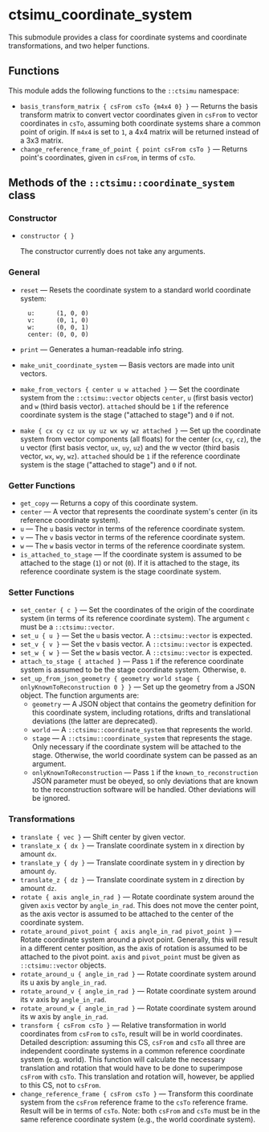 # ctsimu_coordinate_system
This submodule provides a class for coordinate systems and coordinate transformations, and two helper functions.

## Functions

This module adds the following functions to the `::ctsimu` namespace:

* `basis_transform_matrix { csFrom csTo {m4x4 0} }` — Returns the basis transform matrix to convert vector coordinates given in `csFrom` to vector coordinates in `csTo`, assuming both coordinate systems share a common point of origin. If `m4x4` is set to `1`, a 4x4 matrix will be returned instead of a 3x3 matrix.
* `change_reference_frame_of_point { point csFrom csTo }` — Returns point's coordinates, given in `csFrom`, in terms of `csTo`.

## Methods of the `::ctsimu::coordinate_system` class

### Constructor

* `constructor { }`

    The constructor currently does not take any arguments.

### General

* `reset` — Resets the coordinate system to a standard world coordinate system:

        u:      (1, 0, 0)
        v:      (0, 1, 0)
        w:      (0, 0, 1)
        center: (0, 0, 0)
* `print` — Generates a human-readable info string.
* `make_unit_coordinate_system` — Basis vectors are made into unit vectors.
* `make_from_vectors { center u w attached }` — Set the coordinate system from the `::ctsimu::vector` objects `center`, `u` (first basis vector) and `w` (third basis vector). `attached` should be `1` if the reference coordinate system is the stage ("attached to stage") and `0` if not.
* `make { cx cy cz ux uy uz wx wy wz attached }` — Set up the coordinate system from vector components (all floats) for the center (`cx`, `cy`, `cz`), the u vector (first basis vector, `ux`, `uy`, `uz`) and the w vector (third basis vector, `wx`, `wy`, `wz`). `attached` should be `1` if the reference coordinate system is the stage ("attached to stage") and `0` if not.

### Getter Functions

* `get_copy` — Returns a copy of this coordinate system.
* `center` — A vector that represents the coordinate system's center (in its reference coordinate system).
* `u` — The `u` basis vector in terms of the reference coordinate system.
* `v` — The `v` basis vector in terms of the reference coordinate system.
* `w` — The `w` basis vector in terms of the reference coordinate system.
* `is_attached_to_stage` — If the coordinate system is assumed to be attached to the stage (`1`) or not (`0`). If it is attached to the stage, its reference coordinate system is the stage coordinate system.

### Setter Functions

* `set_center { c }` — Set the coordinates of the origin of the coordinate system (in terms of its reference coordinate system). The argument `c` must be a `::ctsimu::vector`.
* `set_u { u }` — Set the `u` basis vector. A `::ctsimu::vector` is expected.
* `set_v { v }` — Set the `v` basis vector. A `::ctsimu::vector` is expected.
* `set_w { w }` — Set the `w` basis vector. A `::ctsimu::vector` is expected.
* `attach_to_stage { attached }` — Pass `1` if the reference coordinate system is assumed to be the stage coordinate system. Otherwise, `0`.
* `set_up_from_json_geometry { geometry world stage { onlyKnownToReconstruction 0 } }` — Set up the geometry from a JSON object. The function arguments are:
    - `geometry` — A JSON object that contains the geometry definition for this coordinate system, including rotations, drifts and translational deviations (the latter are deprecated).
    - `world` — A `::ctsimu::coordinate_system` that represents the world.
    - `stage` — A `::ctsimu::coordinate_system` that represents the stage. Only necessary if the coordinate system will be attached to the stage. Otherwise, the world coordinate system can be passed as an argument.
    - `onlyKnownToReconstruction` — Pass `1` if the `known_to_reconstruction` JSON parameter must be obeyed, so only deviations that are known to the reconstruction software will be handled. Other deviations will be ignored.

### Transformations

* `translate { vec }` — Shift center by given vector.
* `translate_x { dx }` — Translate coordinate system in x direction by amount `dx`.
* `translate_y { dy }` — Translate coordinate system in y direction by amount `dy`.
* `translate_z { dz }` — Translate coordinate system in z direction by amount `dz`.
* `rotate { axis angle_in_rad }` — Rotate coordinate system around the given `axis` vector by `angle_in_rad`. This does not move the center point, as the axis vector is assumed to be attached to the center of the coordinate system.
* `rotate_around_pivot_point { axis angle_in_rad pivot_point }` — Rotate coordinate system around a pivot point. Generally, this will result in a different center position, as the axis of rotation is assumed to be attached to the pivot point. `axis` and `pivot_point` must be given as `::ctsimu::vector` objects.
* `rotate_around_u { angle_in_rad }` — Rotate coordinate system around its u axis by `angle_in_rad`.
* `rotate_around_v { angle_in_rad }` — Rotate coordinate system around its v axis by `angle_in_rad`.
* `rotate_around_w { angle_in_rad }` — Rotate coordinate system around its w axis by `angle_in_rad`.
* `transform { csFrom csTo }` — Relative transformation in world coordinates from `csFrom` to `csTo`, result will be in world coordinates. Detailed description: assuming this CS, `csFrom` and `csTo` all three are independent coordinate systems in a common reference coordinate system (e.g. world). This function will calculate the necessary translation and rotation that would have to be done to superimpose `csFrom` with `csTo`. This translation and rotation will, however, be applied to this CS, not to `csFrom`.
* `change_reference_frame { csFrom csTo }` — Transform this coordinate system from the `csFrom` reference frame to the `csTo` reference frame. Result will be in terms of `csTo`. Note: both `csFrom` and `csTo` must be in the same reference coordinate system (e.g., the world coordinate system).
